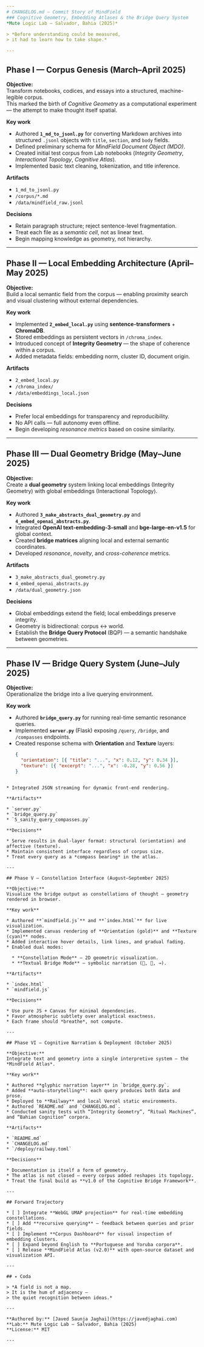 ```yaml
---
# CHANGELOG.md — Commit Story of MindField  
### Cognitive Geometry, Embedding Atlases & the Bridge Query System  
*Mute Logic Lab — Salvador, Bahia (2025)*  

> *Before understanding could be measured,  
> it had to learn how to take shape.*

---
```


## Phase I — Corpus Genesis (March–April 2025)

**Objective:**  
Transform notebooks, codices, and essays into a structured, machine-legible corpus.  
This marked the birth of *Cognitive Geometry* as a computational experiment — the attempt to make thought itself spatial.

**Key work**
- Authored **`1_md_to_jsonl.py`** for converting Markdown archives into structured `.jsonl` objects with `title`, `section`, and `body` fields.  
- Defined preliminary schema for *MindField Document Object (MDO)*.  
- Created initial test corpus from Lab notebooks (*Integrity Geometry*, *Interactional Topology*, *Cognitive Atlas*).  
- Implemented basic text cleaning, tokenization, and title inference.

**Artifacts**
- `1_md_to_jsonl.py`
- `/corpus/*.md`
- `/data/mindfield_raw.jsonl`

**Decisions**
- Retain paragraph structure; reject sentence-level fragmentation.  
- Treat each file as a *semantic cell*, not as linear text.  
- Begin mapping knowledge as geometry, not hierarchy.

---

## Phase II — Local Embedding Architecture (April–May 2025)

**Objective:**  
Build a local semantic field from the corpus — enabling proximity search and visual clustering without external dependencies.

**Key work**
- Implemented **`2_embed_local.py`** using **sentence-transformers** + **ChromaDB**.  
- Stored embeddings as persistent vectors in `/chroma_index`.  
- Introduced concept of **Integrity Geometry** — the shape of coherence within a corpus.  
- Added metadata fields: embedding norm, cluster ID, document origin.

**Artifacts**
- `2_embed_local.py`
- `/chroma_index/`
- `/data/embeddings_local.json`

**Decisions**
- Prefer local embeddings for transparency and reproducibility.  
- No API calls — full autonomy even offline.  
- Begin developing *resonance metrics* based on cosine similarity.

---

## Phase III — Dual Geometry Bridge (May–June 2025)

**Objective:**  
Create a **dual geometry** system linking local embeddings (Integrity Geometry) with global embeddings (Interactional Topology).

**Key work**
- Authored **`3_make_abstracts_dual_geometry.py`** and **`4_embed_openai_abstracts.py`**.  
- Integrated **OpenAI text-embedding-3-small** and **bge-large-en-v1.5** for global context.  
- Created **bridge matrices** aligning local and external semantic coordinates.  
- Developed *resonance*, *novelty*, and *cross-coherence* metrics.  

**Artifacts**
- `3_make_abstracts_dual_geometry.py`
- `4_embed_openai_abstracts.py`
- `/data/dual_geometry.json`

**Decisions**
- Global embeddings extend the field; local embeddings preserve integrity.  
- Geometry is bidirectional: corpus ↔ world.  
- Establish the **Bridge Query Protocol** (BQP) — a semantic handshake between geometries.

---

## Phase IV — Bridge Query System (June–July 2025)

**Objective:**  
Operationalize the bridge into a live querying environment.

**Key work**
- Authored **`bridge_query.py`** for running real-time semantic resonance queries.  
- Implemented **`server.py`** (Flask) exposing `/query`, `/bridge`, and `/compasses` endpoints.  
- Created response schema with **Orientation** and **Texture** layers:
  ```json
  {
    "orientation": [{ "title": "...", "x": 0.12, "y": 0.34 }],
    "texture": [{ "excerpt": "...", "x": -0.28, "y": 0.56 }]
  }
````

* Integrated JSON streaming for dynamic front-end rendering.

**Artifacts**

* `server.py`
* `bridge_query.py`
* `5_sanity_query_compasses.py`

**Decisions**

* Serve results in dual-layer format: structural (orientation) and affective (texture).
* Maintain consistent interface regardless of corpus size.
* Treat every query as a *compass bearing* in the atlas.

---

## Phase V — Constellation Interface (August–September 2025)

**Objective:**
Visualize the bridge output as constellations of thought — geometry rendered in browser.

**Key work**

* Authored **`mindfield.js`** and **`index.html`** for live visualization.
* Implemented canvas rendering of **Orientation (gold)** and **Texture (cyan)** nodes.
* Added interactive hover details, link lines, and gradual fading.
* Enabled dual modes:

  * **Constellation Mode** — 2D geometric visualization.
  * **Textual Bridge Mode** — symbolic narration (🧭, 🌿, →).

**Artifacts**

* `index.html`
* `mindfield.js`

**Decisions**

* Use pure JS + Canvas for minimal dependencies.
* Favor atmospheric subtlety over analytical exactness.
* Each frame should *breathe*, not compute.

---

## Phase VI — Cognitive Narration & Deployment (October 2025)

**Objective:**
Integrate text and geometry into a single interpretive system — the *MindField Atlas*.

**Key work**

* Authored **glyphic narration layer** in `bridge_query.py`.
* Added **auto-storytelling**: each query produces both data and prose.
* Deployed to **Railway** and local Vercel static environments.
* Authored `README.md` and `CHANGELOG.md`.
* Conducted sanity tests with “Integrity Geometry”, “Ritual Machines”, and “Bahian Cognition” corpora.

**Artifacts**

* `README.md`
* `CHANGELOG.md`
* `/deploy/railway.toml`

**Decisions**

* Documentation is itself a form of geometry.
* The atlas is not closed — every corpus added reshapes its topology.
* Treat the final build as **v1.0 of the Cognitive Bridge Framework**.

---

## Forward Trajectory

* [ ] Integrate **WebGL UMAP projection** for real-time embedding constellations.
* [ ] Add **recursive querying** — feedback between queries and prior fields.
* [ ] Implement **Corpus Dashboard** for visual inspection of embedding clusters.
* [ ] Expand beyond English to **Portuguese and Yoruba corpora**.
* [ ] Release **MindField Atlas (v2.0)** with open-source dataset and visualization API.

---

## ✴︎ Coda

> *A field is not a map.
> It is the hum of adjacency —
> the quiet recognition between ideas.*

---

**Authored by:** [Javed Saunja Jaghai](https://javedjaghai.com)
**Lab:** Mute Logic Lab — Salvador, Bahia (2025)
**License:** MIT

---